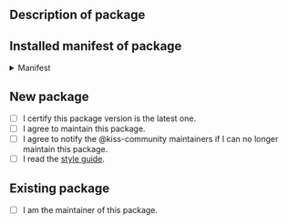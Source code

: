 <!--
NOTE: This repository has shifted to Codeberg:

https://codeberg.org/kiss-community/community

Thank you for submitting a pull request! Please fill out the template.
-->

## Description of package

<!--
Please include the description for new packages.
-->

## Installed manifest of package

<!--
Please include the manifest for version bumps and new packages.
Use `kiss manifest <package>` to get manifest.
-->

<details><summary>Manifest</summary>

```
<manifest>
```

</details>

## New package

- [ ] I certify this package version is the latest one.
- [ ] I agree to maintain this package.
- [ ] I agree to notify the @kiss-community maintainers if I can no longer maintain this package.
- [ ] I read the [style guide](https://kisscommunity.bvnf.space/kiss/style-guide).

## Existing package

- [ ] I am the maintainer of this package.
